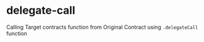 # delegate-call
Calling Target contracts function from Original Contract using `.delegateCall` function
